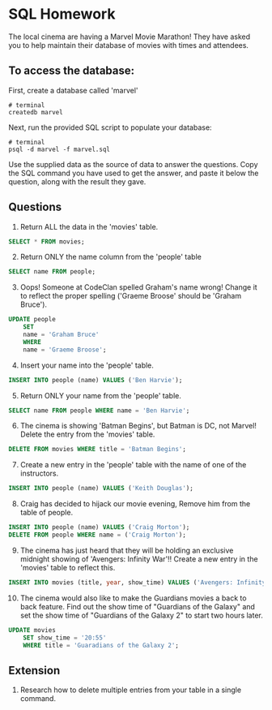 # SQL Homework

The local cinema are having a Marvel Movie Marathon! They have asked you to help maintain their database of movies with times and attendees.

## To access the database:

First, create a database called 'marvel'

```
# terminal
createdb marvel
```

Next, run the provided SQL script to populate your database:

```
# terminal
psql -d marvel -f marvel.sql
```

Use the supplied data as the source of data to answer the questions. Copy the SQL command you have used to get the answer, and paste it below the question, along with the result they gave.

## Questions

1.  Return ALL the data in the 'movies' table.
```sql
SELECT * FROM movies;
```

2.  Return ONLY the name column from the 'people' table
```sql
SELECT name FROM people;
```

3.  Oops! Someone at CodeClan spelled Graham's name wrong! Change it to reflect the proper spelling ('Graeme Broose' should be 'Graham Bruce').
```sql
UPDATE people
	SET
	name = 'Graham Bruce'
	WHERE
	name = 'Graeme Broose';
```

4. Insert your name into the 'people' table.
```sql
INSERT INTO people (name) VALUES ('Ben Harvie');
```

5.  Return ONLY your name from the 'people' table.
```sql
SELECT name FROM people WHERE name = 'Ben Harvie';
```

6.  The cinema is showing 'Batman Begins', but Batman is DC, not Marvel! Delete the entry from the 'movies' table.
```sql
DELETE FROM movies WHERE title = 'Batman Begins';
```

7.  Create a new entry in the 'people' table with the name of one of the instructors.
```sql
INSERT INTO people (name) VALUES ('Keith Douglas');
```

8.  Craig has decided to hijack our movie evening, Remove him from the table of people.
```sql
INSERT INTO people (name) VALUES ('Craig Morton');
DELETE FROM people WHERE name = ('Craig Morton');
```

9.  The cinema has just heard that they will be holding an exclusive midnight showing of 'Avengers: Infinity War'!! Create a new entry in the 'movies' table to reflect this.
```sql
INSERT INTO movies (title, year, show_time) VALUES ('Avengers: Infinity War', 2018, '0:00');
```

10.  The cinema would also like to make the Guardians movies a back to back feature. Find out the show time of "Guardians of the Galaxy" and set the show time of "Guardians of the Galaxy 2" to start two hours later.
```sql
UPDATE movies
	SET show_time = '20:55'
	WHERE title = 'Guaradians of the Galaxy 2';
```

## Extension

1.  Research how to delete multiple entries from your table in a single command.

